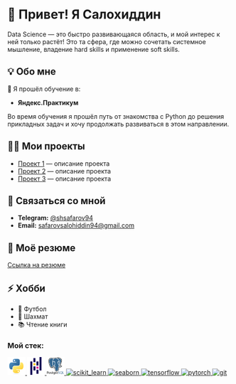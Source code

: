 # 👋 Привет! Я Салохиддин

Data Science — это быстро развивающаяся область, и мой интерес к ней только растёт! Это та сфера, где можно сочетать системное мышление, владение hard skills и применение soft skills. 

## 💡 Обо мне
🌱 Я прошёл обучение в:
- **Яндекс.Практикум**

Во время обучения я прошёл путь от знакомства с Python до решения прикладных задач и хочу продолжать развиваться в этом направлении.

## 👨‍💻 Мои проекты
- [Проект 1](#) — описание проекта
- [Проект 2](#) — описание проекта
- [Проект 3](#) — описание проекта

## 💬 Связаться со мной
- **Telegram:** [@shsafarov94](https://t.me/shsafarov94)
- **Email:** [safarovsalohiddin94@gmail.com](mailto:safarovsalohiddin94@gmail.com)

## 📄 Моё резюме
[Ссылка на резюме](#)

## ⚡ Хобби 
- 🏀 Футбол  
- 🎲 Шахмат  
- 📚 Чтение книги  

<h3 align="left">Мой стек:</h3>
<p align="left"> <a href="https://www.python.org" target="_blank" rel="noreferrer"> <img src="https://raw.githubusercontent.com/devicons/devicon/master/icons/python/python-original.svg" alt="python" width="40" height="40"/> </a> <a href="https://pandas.pydata.org/" target="_blank" rel="noreferrer"> <img src="https://raw.githubusercontent.com/devicons/devicon/2ae2a900d2f041da66e950e4d48052658d850630/icons/pandas/pandas-original.svg" alt="pandas" width="40" height="40"/> </a> <a href="https://www.postgresql.org" target="_blank" rel="noreferrer"> <img src="https://raw.githubusercontent.com/devicons/devicon/master/icons/postgresql/postgresql-original-wordmark.svg" alt="postgresql" width="40" height="40"/> </a>  <a href="https://scikit-learn.org/" target="_blank" rel="noreferrer"> <img src="https://upload.wikimedia.org/wikipedia/commons/0/05/Scikit_learn_logo_small.svg" alt="scikit_learn" width="40" height="40"/> </a> <a href="https://seaborn.pydata.org/" target="_blank" rel="noreferrer"> <img src="https://seaborn.pydata.org/_images/logo-mark-lightbg.svg" alt="seaborn" width="40" height="40"/> </a> <a href="https://www.tensorflow.org" target="_blank" rel="noreferrer"> <img src="https://www.vectorlogo.zone/logos/tensorflow/tensorflow-icon.svg" alt="tensorflow" width="40" height="40"/> </a> <a href="https://www.pytorch.org" target="_blank" rel="noreferrer"> <img src="https://www.vectorlogo.zone/logos/pytorch/pytorch-icon.svg" alt="pytorch" width="40" height="40"/> </a> <a href="https://git-scm.com/" target="_blank" rel="noreferrer"> <img src="https://www.vectorlogo.zone/logos/git-scm/git-scm-icon.svg" alt="git" width="40" height="40"/> </a> </p>
